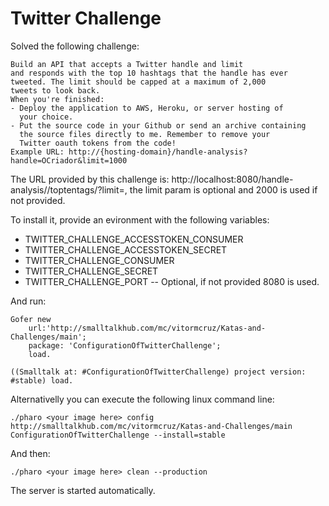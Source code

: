 # Twitter Challenge

Solved the following challenge:

    Build an API that accepts a Twitter handle and limit 
    and responds with the top 10 hashtags that the handle has ever
    tweeted. The limit should be capped at a maximum of 2,000 
    tweets to look back.
    When you're finished: 
    - Deploy the application to AWS, Heroku, or server hosting of 
      your choice.
    - Put the source code in your Github or send an archive containing 
      the source files directly to me. Remember to remove your 
      Twitter oauth tokens from the code!
    Example URL: http://{hosting-domain}/handle-analysis?handle=OCriador&limit=1000
	
	
The URL provided by this challenge is: http://localhost:8080/handle-analysis/<handler>/toptentags/?limit=<number>, the limit param is optional and 2000 is used if not provided.

To install it, provide an evironment with the following variables:

- TWITTER_CHALLENGE_ACCESSTOKEN_CONSUMER
- TWITTER_CHALLENGE_ACCESSTOKEN_SECRET
- TWITTER_CHALLENGE_CONSUMER
- TWITTER_CHALLENGE_SECRET
- TWITTER_CHALLENGE_PORT -- Optional, if not provided 8080 is used.

And run:

    Gofer new
        url:'http://smalltalkhub.com/mc/vitormcruz/Katas-and-Challenges/main';
        package: 'ConfigurationOfTwitterChallenge';
        load.
	
    ((Smalltalk at: #ConfigurationOfTwitterChallenge) project version: #stable) load.

Alternativelly you can execute the following linux command line:

    ./pharo <your image here> config http://smalltalkhub.com/mc/vitormcruz/Katas-and-Challenges/main ConfigurationOfTwitterChallenge --install=stable
    
And then:

    ./pharo <your image here> clean --production
    
The server is started automatically.
